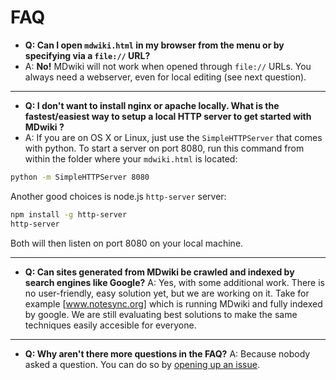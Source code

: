 FAQ
====

  * __Q: Can I open `mdwiki.html` in my browser from the menu or by specifying via a `file://` URL?__
  * A: **No!** MDwiki will not work when opened through `file://` URLs. You always need a webserver, even for local editing (see next question).

- - - - - - - - -

  * __Q: I don't want to install nginx or apache locally. What is the fastest/easiest way to setup a local HTTP server to get started with MDwiki ?__
  * A: If you are on OS X or Linux, just use the `SimpleHTTPServer` that comes with python. To start a server on port 8080, run this command from within the folder where your `mdwiki.html` is located:

  ```bash
  python -m SimpleHTTPServer 8080
  ```
  Another good choices is node.js `http-server` server:

  ```bash
  npm install -g http-server
  http-server
  ```

  Both will then listen on port 8080 on your local machine.

- - - - - - - - -

  * __Q: Can sites generated from MDwiki be crawled and indexed by search engines like Google?__
    A: Yes, with some additional work. There is no user-friendly, easy solution yet, but we are working on it. Take for example [www.notesync.org] which is running MDwiki and fully indexed by google. We are still evaluating best solutions to make the same techniques easily accesible for everyone.

- - - - - - - - -

  * __Q: Why aren't there more questions in the FAQ?__
    A: Because nobody asked a question. You can do so by [opening up an issue][issues].


  [issues]: https://github.com/Dynalon/mdwiki/issues
  [www.notesync.org]: http://www.notesync.org/
